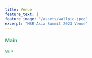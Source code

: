 ```yaml
---
title: Venue
feature_text: |
feature_image: "/assets/wallpic.jpeg"
excerpt: "MSR Asia Summit 2023 Venue"
---
```


### <font color="MediumSeaGreen">Main
WIP
